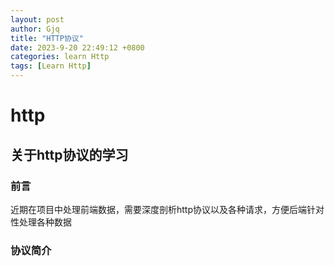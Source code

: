 ```yaml
---
layout: post
author: Gjq
title: "HTTP协议"
date: 2023-9-20 22:49:12 +0800
categories: learn Http
tags: [Learn Http]
---
```


# http

## 关于http协议的学习

### 前言

近期在项目中处理前端数据，需要深度剖析http协议以及各种请求，方便后端针对性处理各种数据

### 协议简介
